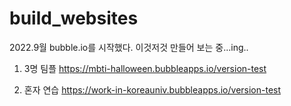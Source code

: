 # build_websites

2022.9월 bubble.io를 시작했다.
이것저것 만들어 보는 중...ing..

1. 3명 팀플
https://mbti-halloween.bubbleapps.io/version-test 

2. 혼자 연습
https://work-in-koreauniv.bubbleapps.io/version-test 
